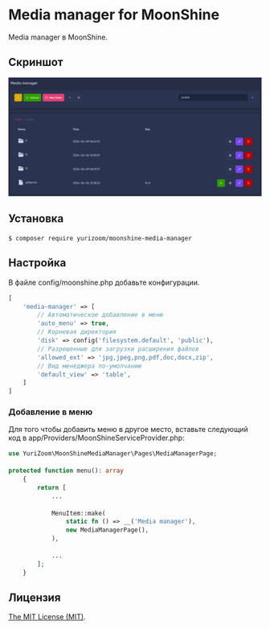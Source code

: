 Media manager for MoonShine
============================

Media manager в MoonShine.

## Скриншот

![wx20170809-165644](https://raw.githubusercontent.com/yurizoom/moonshine-media-manager/main/blob/screenshot.png)

## Установка

```
$ composer require yurizoom/moonshine-media-manager
```

## Настройка

В файле config/moonshine.php добавьте конфигурации.

```php
[
    'media-manager' => [
        // Автоматическое добавление в меню
        'auto_menu' => true,
        // Корневая директория
        'disk' => config('filesystem.default', 'public'),
        // Разрешенные для загрузки расширения файлов
        'allowed_ext' => 'jpg,jpeg,png,pdf,doc,docx,zip',
        // Вид менеджера по-умолчанию
        'default_view' => 'table',
    ]
]
```

### Добавление в меню

Для того чтобы добавить меню в другое место, вставьте следующий код в app/Providers/MoonShineServiceProvider.php:
```php
use YuriZoom\MoonShineMediaManager\Pages\MediaManagerPage;

protected function menu(): array
    {
        return [
            ...
            
            MenuItem::make(
                static fn () => __('Media manager'),
                new MediaManagerPage(),
            ),
            
            ...
        ];
    }
```

Лицензия
------------
[The MIT License (MIT)](LICENSE).
